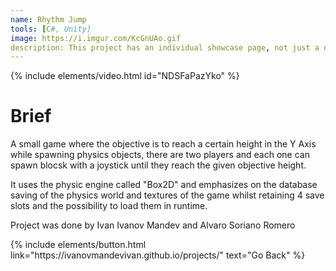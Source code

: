 ```yaml
---
name: Rhythm Jump
tools: [C#, Unity]
image: https://i.imgur.com/KcGnUAo.gif
description: This project has an individual showcase page, not just a direct link to the project site or repo. Now you have more space to describe your awesome project!
---
```


{% include elements/video.html id="NDSFaPazYko" %}

# Brief

A small game where the objective is to reach a certain height in the Y Axis while spawning physics objects, there are two players and each one can spawn blocsk with a joystick until they reach the given objective height.

It uses the physic engine called "Box2D" and emphasizes on the database saving of the physics world and textures of the game whilst retaining 4 save slots and the possibility to load them in runtime.

Project was done by Ivan Ivanov Mandev and Alvaro Soriano Romero

<p class="text-center">
{% include elements/button.html link="https://ivanovmandevivan.github.io/projects/" text="Go Back" %}
</p>